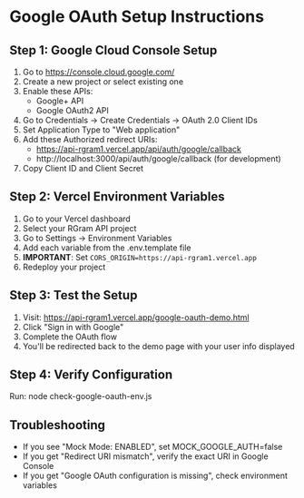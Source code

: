 # Google OAuth Setup Instructions

## Step 1: Google Cloud Console Setup

1. Go to https://console.cloud.google.com/
2. Create a new project or select existing one
3. Enable these APIs:
   - Google+ API
   - Google OAuth2 API
4. Go to Credentials → Create Credentials → OAuth 2.0 Client IDs
5. Set Application Type to "Web application"
6. Add these Authorized redirect URIs:
   - https://api-rgram1.vercel.app/api/auth/google/callback
   - http://localhost:3000/api/auth/google/callback (for development)
7. Copy Client ID and Client Secret

## Step 2: Vercel Environment Variables

1. Go to your Vercel dashboard
2. Select your RGram API project
3. Go to Settings → Environment Variables
4. Add each variable from the .env.template file
5. **IMPORTANT**: Set `CORS_ORIGIN=https://api-rgram1.vercel.app`
6. Redeploy your project

## Step 3: Test the Setup

1. Visit: https://api-rgram1.vercel.app/google-oauth-demo.html
2. Click "Sign in with Google"
3. Complete the OAuth flow
4. You'll be redirected back to the demo page with your user info displayed

## Step 4: Verify Configuration

Run: node check-google-oauth-env.js

## Troubleshooting

- If you see "Mock Mode: ENABLED", set MOCK_GOOGLE_AUTH=false
- If you get "Redirect URI mismatch", verify the exact URI in Google Console
- If you get "Google OAuth configuration is missing", check environment variables
